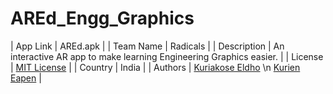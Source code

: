 # AREd_Engg_Graphics
| App Link | AREd.apk |
| Team Name | Radicals |
| Description | An interactive AR app to make learning Engineering Graphics easier. |
| License | [MIT License](https://github.com/kryacose/AREd_Engg_Graphics/blob/master/LICENSE) |
| Country | India |
| Authors | [Kuriakose Eldho](https://github.com/kryacose) \n [Kurien Eapen](https://github.com/KurienEapen) |
